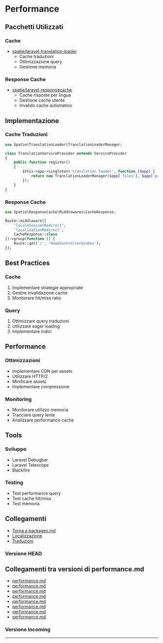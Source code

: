 # Performance

## Pacchetti Utilizzati

### Cache
- [spatie/laravel-translation-loader](https://github.com/spatie/laravel-translation-loader)
  - Cache traduzioni
  - Ottimizzazione query
  - Gestione memoria

### Response Cache
- [spatie/laravel-responsecache](https://github.com/spatie/laravel-responsecache)
  - Cache risposte per lingua
  - Gestione cache utente
  - Invalido cache automatico

## Implementazione

### Cache Traduzioni
```php
use Spatie\TranslationLoader\TranslationLoaderManager;

class TranslationServiceProvider extends ServiceProvider
{
    public function register()
    {
        $this->app->singleton('translation.loader', function ($app) {
            return new TranslationLoaderManager($app['files'], $app['path.lang']);
        });
    }
}
```

### Response Cache
```php
use Spatie\ResponseCache\Middlewares\CacheResponse;

Route::middleware([
    'localeSessionRedirect',
    'localizationRedirect',
    CacheResponse::class
])->group(function () {
    Route::get('/', 'HomeController@index');
});
```

## Best Practices

### Cache
1. Implementare strategie appropriate
2. Gestire invalidazione cache
3. Monitorare hit/miss ratio

### Query
1. Ottimizzare query traduzioni
2. Utilizzare eager loading
3. Implementare indici

## Performance

### Ottimizzazioni
- Implementare CDN per assets
- Utilizzare HTTP/2
- Minificare assets
- Implementare compressione

### Monitoring
- Monitorare utilizzo memoria
- Tracciare query lente
- Analizzare performance cache

## Tools

### Sviluppo
- Laravel Debugbar
- Laravel Telescope
- Blackfire

### Testing
- Test performance query
- Test cache hit/miss
- Test memoria

## Collegamenti

- [Torna a packages.md](../packages.md)
- [Localizzazione](localization.md)
- [Traduzioni](translations.md) 
### Versione HEAD


## Collegamenti tra versioni di performance.md
* [performance.md](laravel/vendor/spatie/laravel-data/docs/advanced-usage/performance.md)
* [performance.md](../../../Xot/docs/features/performance.md)
* [performance.md](../../../Xot/docs/packages/performance.md)
* [performance.md](../../../Xot/docs/roadmap/architecture/performance.md)
* [performance.md](../../../UI/docs/standards/performance.md)
* [performance.md](../../../Lang/docs/packages/performance.md)
* [performance.md](../../../Job/docs/packages/performance.md)
* [performance.md](../../../Cms/docs/frontoffice/performance.md)


### Versione Incoming


---

